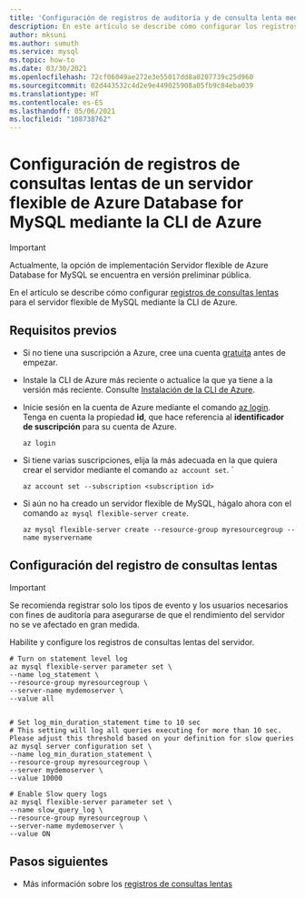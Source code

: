 ```yaml
---
title: 'Configuración de registros de auditoría y de consulta lenta mediante la CLI de Azure en Azure Database for MySQL: Servidor flexible'
description: En este artículo se describe cómo configurar los registros de consultas lentas en el servidor flexible de Azure Database for MySQL, y acceder a ellos, desde la CLI de Azure.
author: mksuni
ms.author: sumuth
ms.service: mysql
ms.topic: how-to
ms.date: 03/30/2021
ms.openlocfilehash: 72cf06049ae272e3e55017dd8a0207739c25d960
ms.sourcegitcommit: 02d443532c4d2e9e449025908a05fb9c84eba039
ms.translationtype: HT
ms.contentlocale: es-ES
ms.lasthandoff: 05/06/2021
ms.locfileid: "108738762"
---
```

# <a name="configure-slow-query-logs-for-azure-database-for-mysql---flexible-server-using-the-azure-cli"></a>Configuración de registros de consultas lentas de un servidor flexible de Azure Database for MySQL mediante la CLI de Azure

> [!IMPORTANT]
> Actualmente, la opción de implementación Servidor flexible de Azure Database for MySQL se encuentra en versión preliminar pública.

En el artículo se describe cómo configurar [registros de consultas lentas](concepts-slow-query-logs.md) para el servidor flexible de MySQL mediante la CLI de Azure. 

## <a name="prerequisites"></a>Requisitos previos
- Si no tiene una suscripción a Azure, cree una cuenta [gratuita](https://azure.microsoft.com/free/) antes de empezar.
- Instale la CLI de Azure más reciente o actualice la que ya tiene a la versión más reciente. Consulte [Instalación de la CLI de Azure](/cli/azure/install-azure-cli).
-  Inicie sesión en la cuenta de Azure mediante el comando [az login](/cli/azure/reference-index#az_login). Tenga en cuenta la propiedad **id**, que hace referencia al **identificador de suscripción** para su cuenta de Azure.

    ```azurecli-interactive
    az login
    ````

- Si tiene varias suscripciones, elija la más adecuada en la que quiera crear el servidor mediante el comando ```az account set```.
`
    ```azurecli
    az account set --subscription <subscription id>
    ```

- Si aún no ha creado un servidor flexible de MySQL, hágalo ahora con el comando ```az mysql flexible-server create```.

    ```azurecli
    az mysql flexible-server create --resource-group myresourcegroup --name myservername
    ```

## <a name="configure-slow-query-logs"></a>Configuración del registro de consultas lentas

>[!IMPORTANT]
> Se recomienda registrar solo los tipos de evento y los usuarios necesarios con fines de auditoría para asegurarse de que el rendimiento del servidor no se ve afectado en gran medida.

Habilite y configure los registros de consultas lentas del servidor.

```azurecli
# Turn on statement level log
az mysql flexible-server parameter set \
--name log_statement \
--resource-group myresourcegroup \
--server-name mydemoserver \
--value all


# Set log_min_duration_statement time to 10 sec
# This setting will log all queries executing for more than 10 sec. Please adjust this threshold based on your definition for slow queries
az mysql server configuration set \
--name log_min_duration_statement \
--resource-group myresourcegroup \
--server mydemoserver \
--value 10000

# Enable Slow query logs
az mysql flexible-server parameter set \
--name slow_query_log \
--resource-group myresourcegroup \
--server-name mydemoserver \
--value ON

```

## <a name="next-steps"></a>Pasos siguientes
- Más información sobre los [registros de consultas lentas](concepts-slow-query-logs.md)
